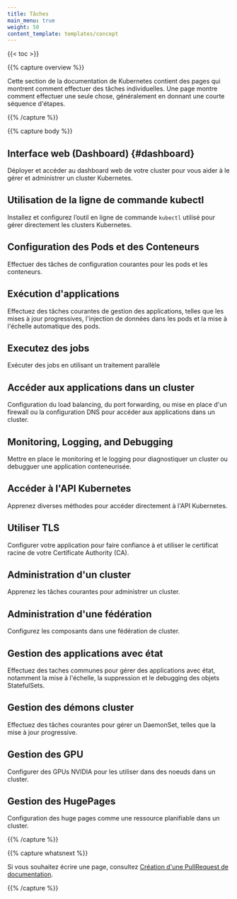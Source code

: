 ```yaml
---
title: Tâches
main_menu: true
weight: 50
content_template: templates/concept
---
```


{{< toc >}}

{{% capture overview %}}

Cette section de la documentation de Kubernetes contient des pages qui montrent comment effectuer des tâches individuelles.
Une page montre comment effectuer une seule chose, généralement en donnant une courte séquence d'étapes.

{{% /capture %}}

{{% capture body %}}

## Interface web (Dashboard) {#dashboard}

Déployer et accéder au dashboard web de votre cluster pour vous aider à le gérer et administrer un cluster Kubernetes.

## Utilisation de la ligne de commande kubectl

Installez et configurez l’outil en ligne de commande `kubectl` utilisé pour gérer directement les clusters Kubernetes.

## Configuration des Pods et des Conteneurs

Effectuer des tâches de configuration courantes pour les pods et les conteneurs.

## Exécution d'applications

Effectuez des tâches courantes de gestion des applications, telles que les mises à jour progressives, l'injection de données dans les pods et la mise à l'échelle automatique des pods.

## Executez des jobs

Exécuter des jobs en utilisant un traitement parallèle

## Accéder aux applications dans un cluster

Configuration du load balancing, du port forwarding, ou mise en place d'un firewall ou la configuration DNS pour accéder aux applications dans un cluster.

## Monitoring, Logging, and Debugging

Mettre en place le monitoring et le logging pour diagnostiquer un cluster ou debugguer une application conteneurisée.

## Accéder à l'API Kubernetes

Apprenez diverses méthodes pour accéder directement à l'API Kubernetes.

## Utiliser TLS

Configurer votre application pour faire confiance à et utiliser le certificat racine de votre Certificate Authority (CA).

## Administration d'un cluster

Apprenez les tâches courantes pour administrer un cluster.

## Administration d'une fédération

Configurez les composants dans une fédération de cluster.

## Gestion des applications avec état

Effectuez des taches communes pour gérer des applications avec état, notamment la mise à l'échelle, la suppression et le debugging des objets StatefulSets.

## Gestion des démons cluster

Effectuez des tâches courantes pour gérer un DaemonSet, telles que la mise à jour progressive.

## Gestion des GPU

Configurer des GPUs NVIDIA pour les utiliser dans des noeuds dans un cluster.

## Gestion des HugePages

Configuration des huge pages comme une ressource planifiable dans un cluster.

{{% /capture %}}

{{% capture whatsnext %}}

Si vous souhaitez écrire une page, consultez
[Création d'une PullRequest de documentation](/docs/home/contribute/create-pull-request/).

{{% /capture %}}
